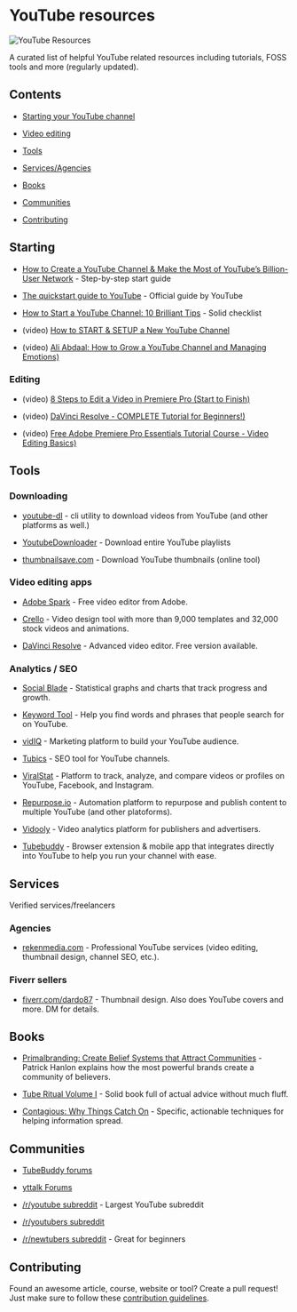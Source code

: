 
# YouTube resources

![YouTube Resources](https://cdn.mos.cms.futurecdn.net/8gzcr6RpGStvZFA2qRt4v6.jpg)

A curated list of helpful YouTube related resources including tutorials, FOSS tools and more (regularly updated).
  
## Contents

-  [Starting your YouTube channel](#starting)

-  [Video editing](#editing)

-  [Tools](#tools)

-  [Services/Agencies](#services)

-  [Books](#books)

-  [Communities](#communities)

-  [Contributing](#contributing)

## Starting

* [How to Create a YouTube Channel & Make the Most of YouTube’s Billion-User Network](https://buffer.com/library/create-a-youtube-channel/) - Step-by-step start guide

* [The quickstart guide to YouTube](https://creatoracademy.youtube.com/page/lesson/jumpstart) - Official guide by YouTube

* [How to Start a YouTube Channel: 10 Brilliant Tips](https://vidiq.com/blog/post/how-to-start-youtube-channel-10-brilliant-tips/) - Solid checklist

* (video) [How to START & SETUP a New YouTube Channel](https://www.youtube.com/watch?v=_eBACi-WtgE)

* (video) [Ali Abdaal: How to Grow a YouTube Channel and Managing Emotions)
](https://www.youtube.com/watch?v=yQ5MjRNypi0)  

### Editing

* (video) [8 Steps to Edit a Video in Premiere Pro (Start to Finish)
](https://www.youtube.com/watch?v=ZQDGJn89uNk)

* (video) [DaVinci Resolve - COMPLETE Tutorial for Beginners!)
](https://www.youtube.com/watch?v=63Ln33O4p4c)

* (video) [Free Adobe Premiere Pro Essentials Tutorial Course - Video Editing Basics)
](https://www.youtube.com/watch?v=MqwlW76sFCM)

## Tools

### Downloading

*  [youtube-dl](https://github.com/ytdl-org/youtube-dl) - cli utility to download videos from YouTube (and other platforms as well.)

*  [YoutubeDownloader](https://github.com/Tyrrrz/YoutubeDownloader) - Download entire YouTube playlists

*  [thumbnailsave.com](https://thumbnailsave.com/) - Download YouTube thumbnails (online tool)

### Video editing apps

*  [Adobe Spark](https://spark.adobe.com/make/video-maker/youtube/) - Free video editor from Adobe.

*  [Crello](https://crello.com/templates/youtube-thumbnails/) - Video design tool with more than 9,000 templates and 32,000 stock videos and animations.

*  [DaVinci Resolve](https://www.blackmagicdesign.com/uk/products/davinciresolve/%20rel=) - Advanced video editor. Free version available.

### Analytics / SEO

*  [Social Blade](https://spark.adobe.com/make/video-maker/youtube/) - Statistical graphs and charts that track progress and growth.

*  [Keyword Tool](https://keywordtool.io/youtube) - Help you find words and phrases that people search for on YouTube.

*  [vidIQ](https://www.vidiq.com/) - Marketing platform to build your YouTube audience.

*  [Tubics](http://www.tubics.com/) - SEO tool for YouTube channels.
  
*  [ViralStat](http://www.viralstat.com/) - Platform to track, analyze, and compare videos or profiles on YouTube, Facebook, and Instagram.

*  [Repurpose.io](https://repurpose.io/) - Automation platform to repurpose and publish content to multiple YouTube (and other platoforms).

*  [Vidooly](https://vidooly.com/) - Video analytics platform for publishers and advertisers.

*  [Tubebuddy](https://www.tubebuddy.com/) - Browser extension & mobile app that integrates directly into YouTube to help you run your channel with ease.

## Services

Verified services/freelancers
  
### Agencies

*  [rekenmedia.com](http://rekenmedia.com/) - Professional YouTube services (video editing, thumbnail design, channel SEO, etc.).

### Fiverr sellers

*  [fiverr.com/dardo87](https://www.fiverr.com/dardo87/design-a-viral-youtube-video-thumbnail) - Thumbnail design. Also does YouTube covers and more. DM for details.  

## Books

* [Primalbranding: Create Belief Systems that Attract Communities](https://www.amazon.com/gp/product/1451655312) - Patrick Hanlon explains how the most powerful brands create a community of believers.

* [Tube Ritual Volume I](https://www.amazon.com/gp/product/153989956X/) - Solid book full of actual advice without much fluff.

* [Contagious: Why Things Catch On](https://www.amazon.com/gp/product/1451686587/) - Specific, actionable techniques for helping information spread.

## Communities

*  [TubeBuddy forums](https://community.tubebuddy.com/index.php)

*  [yttalk Forums](https://yttalk.com/)

*  [/r/youtube subreddit](https://www.reddit.com/r/youtube/) - Largest YouTube subreddit

*  [/r/youtubers subreddit](https://www.reddit.com/r/youtubers/)

*  [/r/newtubers subreddit](https://www.reddit.com/r/NewTubers/) - Great for beginners

## Contributing

Found an awesome article, course, website or tool? Create a pull request! Just make sure to follow these [contribution guidelines](https://github.com/mkonopik87/awesome-youtube-list/blob/main/CONTRIBUTING.md).